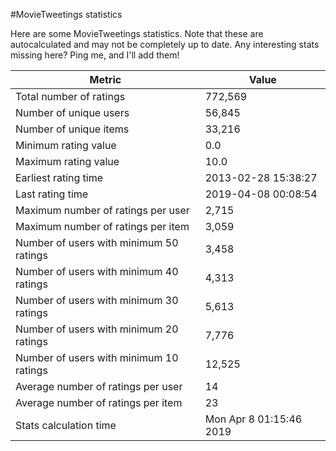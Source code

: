 #MovieTweetings statistics

Here are some MovieTweetings statistics. Note that these are autocalculated and may not be completely up to date. Any interesting stats missing here? Ping me, and I'll add them!

Metric | Value
--- | ---
Total number of ratings                 | 772,569
Number of unique users                  | 56,845
Number of unique items                  | 33,216
Minimum rating value                    | 0.0
Maximum rating value                    | 10.0
Earliest rating time                    | 2013-02-28 15:38:27
Last rating time                        | 2019-04-08 00:08:54
Maximum number of ratings per user      | 2,715
Maximum number of ratings per item      | 3,059
Number of users with minimum 50 ratings | 3,458
Number of users with minimum 40 ratings | 4,313
Number of users with minimum 30 ratings | 5,613
Number of users with minimum 20 ratings | 7,776
Number of users with minimum 10 ratings | 12,525
Average number of ratings per user      | 14
Average number of ratings per item      | 23
Stats calculation time                  | Mon Apr  8 01:15:46 2019

